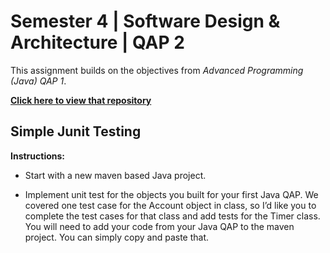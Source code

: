 # Semester 4 | Software Design & Architecture | QAP 2
 
 This assignment builds on the objectives from *Advanced Programming (Java) QAP 1*. 
 
 [**Click here to view that repository**](https://github.com/MakenzieRoberts/S4_Java_QAP1)
 
## Simple Junit Testing

**Instructions:**

 - Start with a new maven based Java project.

 - Implement unit test for the objects you built for your first Java QAP. We covered one test case for the Account object in class, so I’d like you to complete the test cases for that class and add tests for the Timer class. You will need to add your code from your Java QAP to the maven project. You can simply copy and paste that.
